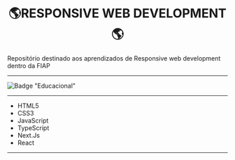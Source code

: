 <h1 align=center>🌎RESPONSIVE WEB DEVELOPMENT🌎</h1>
Repositório destinado aos aprendizados de Responsive web development dentro da FIAP

__________________________________________________________________________________________________________________________________________

![Badge "Educacional"](http://img.shields.io/static/v1?label=Educacional&message=respwebdev&color=BLUE&style=for-the-badge)

__________________________________________________________________________________________________________________________________________

* HTML5
* CSS3
* JavaScript
* TypeScript
* Next.Js
* React
__________________________________________________________________________________________________________________________________________
